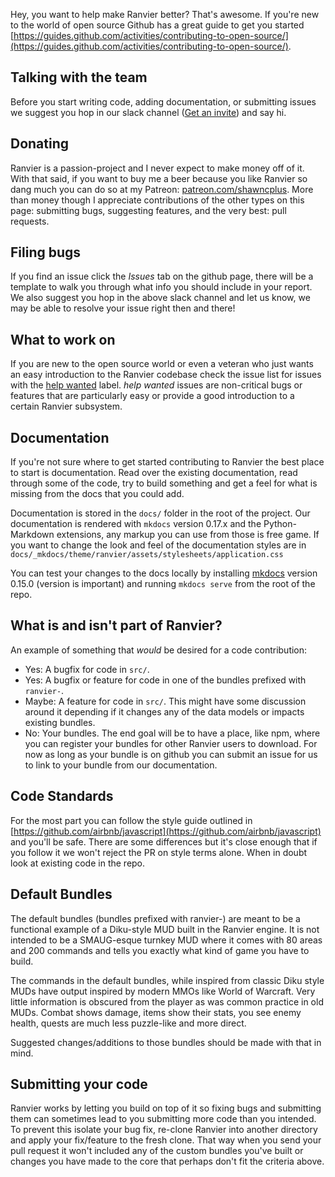 Hey, you want to help make Ranvier better? That's awesome. If you're new to the world of open source Github has a great
guide to get you started [https://guides.github.com/activities/contributing-to-open-source/](https://guides.github.com/activities/contributing-to-open-source/).

## Talking with the team

Before you start writing code, adding documentation, or submitting issues we suggest you hop in our slack channel
([Get an invite](https://join.slack.com/t/ranviermud/shared_invite/enQtMzczMDU3MDkxODc5LWVjZmUwNjBmNGFjYjZjOTM2OTcyMDMzZTJjZmNlOWZjNWJmNjVmMTg4ODFmOWQ3Yjg2Y2U5OTIyYTgyZTE2ZTA)) and say hi.

## Donating

Ranvier is a passion-project and I never expect to make money off of it. With that said, if you want to buy me a beer because you like Ranvier so dang much you can do so at my Patreon: [patreon.com/shawncplus](https://patreon.com/shawncplus). More than money though I appreciate contributions of the other types on this page: submitting bugs, suggesting features, and the very best: pull requests.

## Filing bugs

If you find an issue click the _Issues_ tab on the github page, there will be a template to walk you through what info
you should include in your report. We also suggest you hop in the above slack channel and let us know, we may be able to
resolve your issue right then and there!

## What to work on

If you are new to the open source world or even a veteran who just wants an easy introduction to the Ranvier codebase
check the issue list for issues with the [help wanted](https://github.com/shawncplus/ranviermud/labels/help%20wanted) label.
 _help wanted_ issues are non-critical bugs or features that are particularly easy or provide a good introduction to
a certain Ranvier subsystem.

## Documentation

If you're not sure where to get started contributing to Ranvier the best place to start is documentation. Read over the
existing documentation, read through some of the code, try to build something and get a feel for what is missing from
the docs that you could add.

Documentation is stored in the `docs/` folder in the root of the project. Our documentation is rendered with `mkdocs`
version 0.17.x and the Python-Markdown extensions, any markup you can use from those is free game. If you want to change
the look and feel of the documentation styles are in `docs/_mkdocs/theme/ranvier/assets/stylesheets/application.css`

You can test your changes to the docs locally by installing [mkdocs](http://www.mkdocs.org/) version 0.15.0 (version is important) and running `mkdocs serve`
from the root of the repo.

## What is and isn't part of Ranvier?

An example of something that _would_ be desired for a code contribution:

* Yes: A bugfix for code in `src/`.
* Yes: A bugfix or feature for code in one of the bundles prefixed with `ranvier-`.
* Maybe: A feature for code in `src/`. This might have some discussion around it depending if it changes any of the data
  models or impacts existing bundles.
* No: Your bundles. The end goal will be to have a place, like npm, where you can register your bundles for other
  Ranvier users to download. For now as long as your bundle is on github you can submit an issue for us to link to your
  bundle from our documentation.

## Code Standards

For the most part you can follow the style guide outlined in [https://github.com/airbnb/javascript](https://github.com/airbnb/javascript)
and you'll be safe. There are some differences but it's close enough that if you follow it we won't reject the PR on
style terms alone. When in doubt look at existing code in the repo.

## Default Bundles

The default bundles (bundles prefixed with ranvier-) are meant to be a functional example of a Diku-style MUD built in
the Ranvier engine. It is not intended to be a SMAUG-esque turnkey MUD where it comes with 80 areas and 200 commands and
tells you exactly what kind of game you have to build.

The commands in the default bundles, while inspired from classic Diku style MUDs have output inspired by modern MMOs
like World of Warcraft. Very little information is obscured from the player as was common practice in old MUDs. Combat
shows damage, items show their stats, you see enemy health, quests are much less puzzle-like and more direct.

Suggested changes/additions to those bundles should be made with that in mind.

## Submitting your code

Ranvier works by letting you build on top of it so fixing bugs and submitting them can sometimes lead to you
submitting more code than you intended. To prevent this isolate your bug fix, re-clone Ranvier into another directory and
apply your fix/feature to the fresh clone. That way when you send your pull request it won't included any of the custom
bundles you've built or changes you have made to the core that perhaps don't fit the criteria above.
